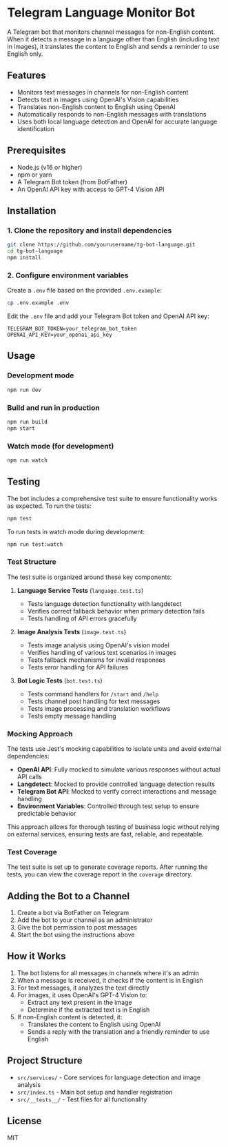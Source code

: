 # Telegram Language Monitor Bot

A Telegram bot that monitors channel messages for non-English content. When it detects a message in a language other than English (including text in images), it translates the content to English and sends a reminder to use English only.

## Features

- Monitors text messages in channels for non-English content
- Detects text in images using OpenAI's Vision capabilities
- Translates non-English content to English using OpenAI
- Automatically responds to non-English messages with translations
- Uses both local language detection and OpenAI for accurate language identification

## Prerequisites

- Node.js (v16 or higher)
- npm or yarn
- A Telegram Bot token (from BotFather)
- An OpenAI API key with access to GPT-4 Vision API

## Installation

### 1. Clone the repository and install dependencies

```bash
git clone https://github.com/yourusername/tg-bot-language.git
cd tg-bot-language
npm install
```

### 2. Configure environment variables

Create a `.env` file based on the provided `.env.example`:

```bash
cp .env.example .env
```

Edit the `.env` file and add your Telegram Bot token and OpenAI API key:

```
TELEGRAM_BOT_TOKEN=your_telegram_bot_token
OPENAI_API_KEY=your_openai_api_key
```

## Usage

### Development mode

```bash
npm run dev
```

### Build and run in production

```bash
npm run build
npm start
```

### Watch mode (for development)

```bash
npm run watch
```

## Testing

The bot includes a comprehensive test suite to ensure functionality works as expected. To run the tests:

```bash
npm test
```

To run tests in watch mode during development:

```bash
npm run test:watch
```

### Test Structure

The test suite is organized around these key components:

1. **Language Service Tests** (`language.test.ts`)
   - Tests language detection functionality with langdetect
   - Verifies correct fallback behavior when primary detection fails
   - Tests handling of API errors gracefully

2. **Image Analysis Tests** (`image.test.ts`)
   - Tests image analysis using OpenAI's vision model
   - Verifies handling of various text scenarios in images
   - Tests fallback mechanisms for invalid responses
   - Tests error handling for API failures

3. **Bot Logic Tests** (`bot.test.ts`) 
   - Tests command handlers for `/start` and `/help`
   - Tests channel post handling for text messages
   - Tests image processing and translation workflows
   - Tests empty message handling

### Mocking Approach

The tests use Jest's mocking capabilities to isolate units and avoid external dependencies:

- **OpenAI API**: Fully mocked to simulate various responses without actual API calls
- **Langdetect**: Mocked to provide controlled language detection results
- **Telegram Bot API**: Mocked to verify correct interactions and message handling
- **Environment Variables**: Controlled through test setup to ensure predictable behavior

This approach allows for thorough testing of business logic without relying on external services, ensuring tests are fast, reliable, and repeatable.

### Test Coverage

The test suite is set up to generate coverage reports. After running the tests, you can view the coverage report in the `coverage` directory.

## Adding the Bot to a Channel

1. Create a bot via BotFather on Telegram
2. Add the bot to your channel as an administrator
3. Give the bot permission to post messages
4. Start the bot using the instructions above

## How it Works

1. The bot listens for all messages in channels where it's an admin
2. When a message is received, it checks if the content is in English
3. For text messages, it analyzes the text directly
4. For images, it uses OpenAI's GPT-4 Vision to:
   - Extract any text present in the image
   - Determine if the extracted text is in English
5. If non-English content is detected, it:
   - Translates the content to English using OpenAI
   - Sends a reply with the translation and a friendly reminder to use English

## Project Structure

- `src/services/` - Core services for language detection and image analysis
- `src/index.ts` - Main bot setup and handler registration
- `src/__tests__/` - Test files for all functionality

## License

MIT 